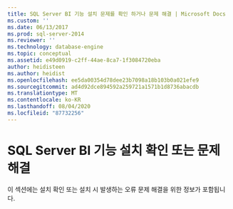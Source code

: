 ```yaml
---
title: SQL Server BI 기능 설치 문제를 확인 하거나 문제 해결 | Microsoft Docs
ms.custom: ''
ms.date: 06/13/2017
ms.prod: sql-server-2014
ms.reviewer: ''
ms.technology: database-engine
ms.topic: conceptual
ms.assetid: e49d0919-c2ff-44ae-8ca7-1f3084720eba
author: heidisteen
ms.author: heidist
ms.openlocfilehash: ee5da00354d78dee23b7098a18b103b0a021efe9
ms.sourcegitcommit: ad4d92dce894592a259721a1571b1d8736abacdb
ms.translationtype: MT
ms.contentlocale: ko-KR
ms.lasthandoff: 08/04/2020
ms.locfileid: "87732256"
---
```

# <a name="verify-or-troubleshoot-sql-server-bi-feature-installation-problems"></a>SQL Server BI 기능 설치 확인 또는 문제 해결
  이 섹션에는 설치 확인 또는 설치 시 발생하는 오류 문제 해결을 위한 정보가 포함됩니다.  
  
  
